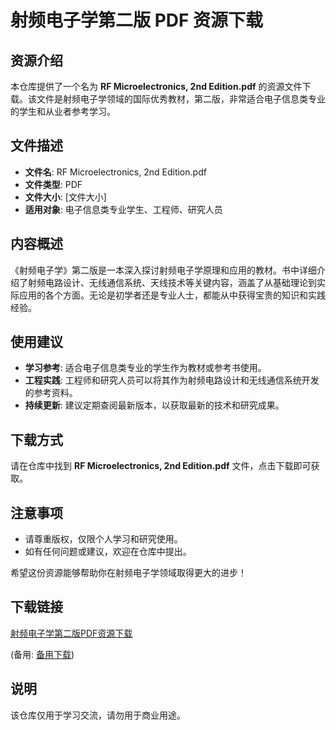 # 射频电子学第二版 PDF 资源下载

## 资源介绍

本仓库提供了一个名为 **RF Microelectronics, 2nd Edition.pdf** 的资源文件下载。该文件是射频电子学领域的国际优秀教材，第二版，非常适合电子信息类专业的学生和从业者参考学习。

## 文件描述

- **文件名**: RF Microelectronics, 2nd Edition.pdf
- **文件类型**: PDF
- **文件大小**: [文件大小]
- **适用对象**: 电子信息类专业学生、工程师、研究人员

## 内容概述

《射频电子学》第二版是一本深入探讨射频电子学原理和应用的教材。书中详细介绍了射频电路设计、无线通信系统、天线技术等关键内容，涵盖了从基础理论到实际应用的各个方面。无论是初学者还是专业人士，都能从中获得宝贵的知识和实践经验。

## 使用建议

- **学习参考**: 适合电子信息类专业的学生作为教材或参考书使用。
- **工程实践**: 工程师和研究人员可以将其作为射频电路设计和无线通信系统开发的参考资料。
- **持续更新**: 建议定期查阅最新版本，以获取最新的技术和研究成果。

## 下载方式

请在仓库中找到 **RF Microelectronics, 2nd Edition.pdf** 文件，点击下载即可获取。

## 注意事项

- 请尊重版权，仅限个人学习和研究使用。
- 如有任何问题或建议，欢迎在仓库中提出。

希望这份资源能够帮助你在射频电子学领域取得更大的进步！

## 下载链接
[射频电子学第二版PDF资源下载](https://pan.quark.cn/s/243802352e1d) 

(备用: [备用下载](https://pan.baidu.com/s/1_RTSObBb6peyfT6pjhQCEQ?pwd=1234))

## 说明

该仓库仅用于学习交流，请勿用于商业用途。
